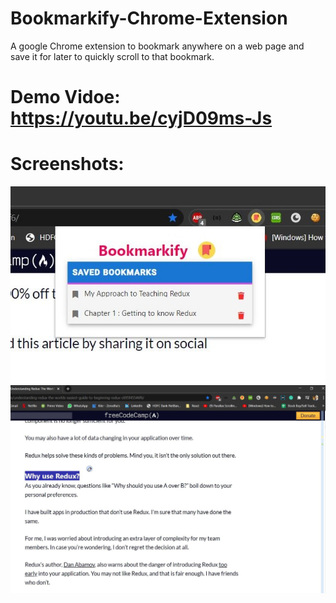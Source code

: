 # Bookmarkify-Chrome-Extension
A google Chrome extension to bookmark anywhere on a web page and save it for later to quickly scroll to that bookmark.

# Demo Vidoe: https://youtu.be/cyjD09ms-Js

# Screenshots:

![extension screenshot](/screenshots/ext_shot.JPG)
![](/screenshots/big.jpg)


